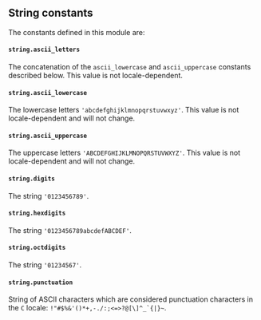 ## String constants

The constants defined in this module are:

#### `string.ascii_letters`

The concatenation of the `ascii_lowercase` and `ascii_uppercase` constants described below. This value is not locale-dependent.

#### `string.ascii_lowercase`

The lowercase letters `'abcdefghijklmnopqrstuvwxyz'`. This value is not locale-dependent and will not change.

#### `string.ascii_uppercase`

The uppercase letters `'ABCDEFGHIJKLMNOPQRSTUVWXYZ'`. This value is not locale-dependent and will not change.

#### `string.digits`

The string `'0123456789'`.

#### `string.hexdigits`
The string `'0123456789abcdefABCDEF'`.

#### `string.octdigits`

The string `'01234567'`.

#### `string.punctuation`

String of ASCII characters which are considered punctuation characters in the `C` locale: ``!"#$%&'()*+,-./:;<=>?@[\]^_`{|}~``.